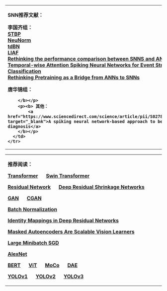 <html>
  <body>
<table border="0">
  <tbody>
    <tr>
      <td width="75%">
        <p><b>SNN推荐文献：</b></p>
        <p><b> 李国齐组：<br/>
			<a href="https://www.frontiersin.org/articles/10.3389/fnins.2018.00331/full" target="_blank">STBP</a><br/>
			<a href="https://arxiv.org/abs/1809.05793" target="_blank">NeuNorm</a><br/>
			<a href="https://arxiv.org/abs/2011.05280" target="_blank">tdBN</a><br/>
			<a href="https://arxiv.org/abs/2011.06176" target="_blank">LIAF</a><br/>
			<a href="https://www.sciencedirect.com/science/article/pii/S0893608019302667" target="_blank">Rethinking the performance comparison between SNNS and ANNS</a><br/>
			<a href="https://openaccess.thecvf.com/content/ICCV2021/papers/Yao_Temporal-Wise_Attention_Spiking_Neural_Networks_for_Event_Streams_Classification_ICCV_2021_paper.pdf" target="_blank">Temporal-wise Attention Spiking Neural Networks for Event Streams Classification</a><br/>
			<a href="https://arxiv.org/abs/2203.01158" target="_blank">Rethinking Pretraining as a Bridge from ANNs to SNNs</a>
		</b></p>
		<p><b> 唐华锦组：
			
		</b></p>
		<p><b> 其他：
			<a href="https://www.sciencedirect.com/science/article/pii/S0278612520301138" target="_blank">A spiking neural network-based approach to bearing fault diagnosis</a>
		</b></p>
      </td>
    </tr>
  </tbody>
</table>
<table border="0">
  <tbody>
    <tr>
      <td width="75%">
        <p><b>推荐阅读：</b></p>
        <p><b><a href="/resources/papers/Attention_is_all_you_need.pdf" target="_blank">Transformer</a>&nbsp;&nbsp;&nbsp;&nbsp;&nbsp;
			  <a href="/resources/papers/Swin Transformer.pdf" target="_blank">Swin Transformer</a></b></p>
        <p><b><a href="/resources/papers/Deep_Residual_Learning_for_Image_Recognition.pdf" target="_blank">Residual Network</a>&nbsp;&nbsp;&nbsp;&nbsp;&nbsp;
			  <a href="/resources/papers/Deep_Residual_Shrinkage_Networks_for_Fault_Diagnosis.pdf" target="_blank">Deep Residual Shrinkage Networks</a></b></p>
        <p><b><a href="/resources/papers/NIPS-2014-generative-adversarial-nets-Paper.pdf" target="_blank">GAN</a>&nbsp;&nbsp;&nbsp;&nbsp;&nbsp;
			  <a href="/resources/papers/Conditional Generative Adversarial Nets.pdf" target="_blank">CGAN</a></b></p>
        <p><b><a href="/resources/papers/How_Does_Batch_Normalization_Help_Optimization.pdf" target="_blank">Batch Normalization</a></b></p>
        <p><b><a href="/resources/papers/Identity_Mappings_in_Deep_Residual_Networks.pdf" target="_blank">Identity Mappings in Deep Residual Networks</a></b></p>
        <p><b><a href="/resources/papers/Masked Autoencoders Are Scalable Vision Learners.pdf" target="_blank">Masked Autoencoders Are Scalable Vision Learners</a></b></p>
        <p><b><a href="/resources/papers/Large_Minibatch_SGD.pdf" target="_blank">Large Minibatch SGD</a></b></p>
        <p><b><a href="/resources/papers/AlexNet.pdf" target="_blank">AlexNet</a></b></p>
        <p><b><a href="/resources/papers/BERT.pdf" target="_blank">BERT</a>&nbsp;&nbsp;&nbsp;&nbsp;&nbsp;
			  <a href="/resources/papers/ViT.pdf" target="_blank">ViT</a>&nbsp;&nbsp;&nbsp;&nbsp;&nbsp;
			  <a href="/resources/papers/Momentum Contrast for Unsupervised Visual Representation Learning.pdf" target="_blank">MoCo</a>&nbsp;&nbsp;&nbsp;&nbsp;&nbsp;
			  <a href="/resources/papers/icml-2008-denoising-autoencoders.pdf" target="_blank">DAE</a></b></p>
        <p><b><a href="/resources/papers/You Only Look Once.pdf" target="_blank">YOLOv1</a>&nbsp;&nbsp;&nbsp;&nbsp;&nbsp;
			  <a href="/resources/papers/YOLO9000.pdf" target="_blank">YOLOv2</a>&nbsp;&nbsp;&nbsp;&nbsp;&nbsp;
			  <a href="/resources/papers/YOLOv3.pdf" target="_blank">YOLOv3</a></b></p>
      </td>
    </tr>
  </tbody>
</table>

  </body>
</html>

